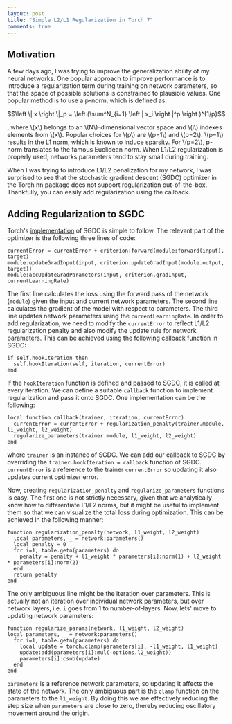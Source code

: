 ```yaml
---
layout: post
title: "Simple L2/L1 Regularization in Torch 7"
comments: true
---
```


## Motivation
A few days ago, I was trying to improve the generalization ability of my neural networks. One popular approach to improve performance is to introduce a regularization term during training on network parameters, so that the space of possible solutions is constrained to plausible values. One popular method is to use a p-norm, which is defined as:

$$\left \| x \right \|_p = \left (\sum^N_{i=1} \left | x_i \right |^p \right )^{1/p}$$

, where \\(x\\) belongs to an \\(N\\)-dimensional vector space and \\(i\\) indexes elements from \\(x\\). Popular choices for \\(p\\) are \\(p=1\\) and \\(p=2\\). \\(p=1\\) results in the L1 norm, which is known to induce sparsity. For \\(p=2\\), p-norm translates to the famous Euclidean norm. When L1/L2 regularization is properly used, networks parameters tend to stay small during training.

When I was trying to introduce L1/L2 penalization for my network, I was surprised to see that the stochastic gradient descent (SGDC) optimizer in the Torch nn package does not support regularization out-of-the-box. Thankfully, you can easily add regularization using the callback.

## Adding Regularization to SGDC
Torch's [implementation](https://github.com/torch/nn/blob/master/StochasticGradient.lua) of SGDC is simple to follow. The relevant part of the optimizer is the following three lines of code:

```
currentError = currentError + criterion:forward(module:forward(input), target)
module:updateGradInput(input, criterion:updateGradInput(module.output, target))
module:accUpdateGradParameters(input, criterion.gradInput, currentLearningRate)
```

The first line calculates the loss using the forward pass of the network (`module`) given the input and current network parameters. The second line calculates the gradient of the model with respect to parameters. The third line updates network parameters using the `currentLearningRate`. In order to add regularization, we need to modify the `currentError` to reflect L1/L2 regularization penalty and also modify the update rule for network parameters. This can be achieved using the following callback function in SGDC:

```
if self.hookIteration then
  self.hookIteration(self, iteration, currentError)
end
```

If the `hookIteration` function is defined and passed to SGDC, it is called at every iteration. We can define a suitable `callback` function to implement regularization and pass it onto SGDC. One implementation can be the following:

```
local function callback(trainer, iteration, currentError)
  currentError = currentError + regularization_penalty(trainer.module, l1_weight, l2_weight)
  regularize_parameters(trainer.module, l1_weight, l2_weight)
end
```

where `trainer` is an instance of SGDC. We can add our callback to SGDC by overriding the `trainer.hookIteration = callback` function of SGDC. `currentError` is a reference to the trainer `currentError` so updating it also updates current optimizer error.

Now, creating `regularization_penalty` and `regularize_parameters` functions is easy. The first one is not strictly necessary, given that we analytically know how to differentiate L1/L2 norms, but it might be useful to implement them so that we can visualize the total loss during optimization. This can be achieved in the following manner:

```
function regularization_penalty(network, l1_weight, l2_weight)
  local parameters, _ = network:parameters()
  local penalty = 0
  for i=1, table.getn(parameters) do
    penalty = penalty + l1_weight * parameters[i]:norm(1) + l2_weight * parameters[i]:norm(2)
  end
  return penalty
end
```

The only ambiguous line might be the iteration over parameters. This is actually not an iteration over individual network parameters, but over network layers, i.e. `i` goes from 1 to number-of-layers. Now, lets' move to updating network parameters:

```
function regularize_params(network, l1_weight, l2_weight)
local parameters, _ = network:parameters()
  for i=1, table.getn(parameters) do
    local update = torch.clamp(parameters[i], -l1_weight, l1_weight)
    update:add(parameters[i]:mul(-options.l2_weight))
    parameters[i]:csub(update)
  end
end
```

`parameters` is a reference network parameters, so updating it affects the state of the network. The only ambiguous part is the `clamp` function on the parameters to the `l1_weight`. By doing this we are effectively reducing the step size when `parameters` are close to zero, thereby reducing oscillatory movement around the origin.
